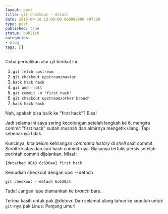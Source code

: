 ```yaml
---
layout: post
title: git checkout --detach
date: 2015-04-10 12:00:00.000000000 +07:00
type: post
published: true
status: publish
categories:
- blog
tags: []
---
```


Coba perhatikan alur git berikut ini :

1. `git fetch upstream`
2. `git checkout upstream/master`
3. `hack hack hack`
4. `git add --all`
5. `git commit -m "first hack"`
6. `git checkout upstream/other branch`
7. `hack hack hack`

Nah, apakah bisa balik ke "first hack"? Bisa!

Jadi selama ini saya sering kecolongan setelah langkah ke 6, mengira commit "first hack" sudah musnah dan akhirnya mengetik ulang. Tapi sebenarnya tidak.

Kuncinya, kita belum kehilangan *command history* di *shell* saat commit. *Scroll* ke atas dan cari hash commit-nya. Biasanya tertulis persis setelah perintah commit dijalankan. Misal :

`[detached HEAD 6c630a4] first hack`

Kemudian checkout dengan opsi --detach

`git checkout --detach 6c630a4`

Tada! Jangan lupa diamankan ke *branch* baru.

Terima kasih untuk pak @dotovr. Dan selamat ulang tahun ke sepuluh untuk `git`-nya pak Linus. Panjang umur!

